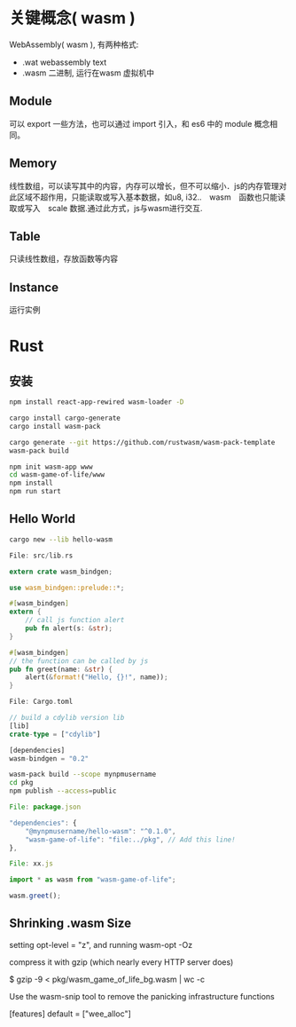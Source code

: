 # 关键概念( wasm )

WebAssembly( wasm ), 有两种格式:
* .wat  webassembly text
* .wasm 二进制, 运行在wasm 虚拟机中

## Module

可以 export 一些方法，也可以通过 import 引入，和 es6 中的 module 概念相同。

## Memory

线性数组，可以读写其中的内容，内存可以增长，但不可以缩小．js的内存管理对此区域不超作用，只能读取或写入基本数据，如u8, i32..　wasm　函数也只能读取或写入　scale 数据.通过此方式，js与wasm进行交互.

## Table

只读线性数组，存放函数等内容

## Instance

运行实例

# Rust

## 安装

```bash
npm install react-app-rewired wasm-loader -D

cargo install cargo-generate
cargo install wasm-pack

cargo generate --git https://github.com/rustwasm/wasm-pack-template
wasm-pack build

npm init wasm-app www
cd wasm-game-of-life/www
npm install
npm run start
```

## Hello World

```bash
cargo new --lib hello-wasm
```

```rust
File: src/lib.rs

extern crate wasm_bindgen;

use wasm_bindgen::prelude::*;

#[wasm_bindgen]
extern {
    // call js function alert
    pub fn alert(s: &str);
}

#[wasm_bindgen]
// the function can be called by js
pub fn greet(name: &str) {
    alert(&format!("Hello, {}!", name));
}

File: Cargo.toml

// build a cdylib version lib
[lib]
crate-type = ["cdylib"]

[dependencies]
wasm-bindgen = "0.2"
```

```bash
wasm-pack build --scope mynpmusername
cd pkg
npm publish --access=public
```

```js
File: package.json

"dependencies": {
    "@mynpmusername/hello-wasm": "^0.1.0",
    "wasm-game-of-life": "file:../pkg", // Add this line!
},

File: xx.js

import * as wasm from "wasm-game-of-life";

wasm.greet();
```

## Shrinking .wasm Size

setting opt-level = "z", and running wasm-opt -Oz

compress it with gzip (which nearly every HTTP server does) 

$ gzip -9 < pkg/wasm_game_of_life_bg.wasm | wc -c

Use the wasm-snip tool to remove the panicking infrastructure functions 

[features]
default = ["wee_alloc"]